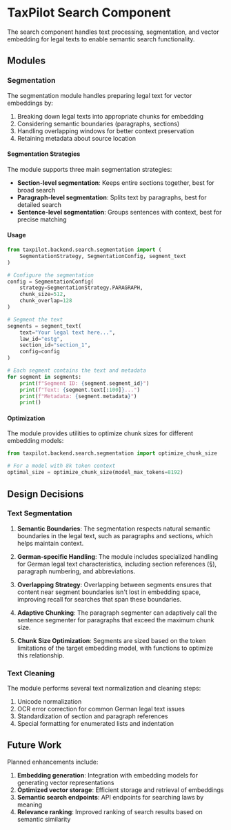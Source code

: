 # TaxPilot Search Component

The search component handles text processing, segmentation, and vector embedding for legal texts to enable semantic search functionality.

## Modules

### Segmentation

The segmentation module handles preparing legal text for vector embeddings by:

1. Breaking down legal texts into appropriate chunks for embedding
2. Considering semantic boundaries (paragraphs, sections)
3. Handling overlapping windows for better context preservation
4. Retaining metadata about source location

#### Segmentation Strategies

The module supports three main segmentation strategies:

- **Section-level segmentation**: Keeps entire sections together, best for broad search
- **Paragraph-level segmentation**: Splits text by paragraphs, best for detailed search
- **Sentence-level segmentation**: Groups sentences with context, best for precise matching

#### Usage

```python
from taxpilot.backend.search.segmentation import (
    SegmentationStrategy, SegmentationConfig, segment_text
)

# Configure the segmentation
config = SegmentationConfig(
    strategy=SegmentationStrategy.PARAGRAPH,
    chunk_size=512,
    chunk_overlap=128
)

# Segment the text
segments = segment_text(
    text="Your legal text here...",
    law_id="estg",
    section_id="section_1",
    config=config
)

# Each segment contains the text and metadata
for segment in segments:
    print(f"Segment ID: {segment.segment_id}")
    print(f"Text: {segment.text[:100]}...")
    print(f"Metadata: {segment.metadata}")
    print()
```

#### Optimization

The module provides utilities to optimize chunk sizes for different embedding models:

```python
from taxpilot.backend.search.segmentation import optimize_chunk_size

# For a model with 8k token context
optimal_size = optimize_chunk_size(model_max_tokens=8192)
```

## Design Decisions

### Text Segmentation

1. **Semantic Boundaries**: The segmentation respects natural semantic boundaries in the legal text, such as paragraphs and sections, which helps maintain context.

2. **German-specific Handling**: The module includes specialized handling for German legal text characteristics, including section references (§), paragraph numbering, and abbreviations.

3. **Overlapping Strategy**: Overlapping between segments ensures that content near segment boundaries isn't lost in embedding space, improving recall for searches that span these boundaries.

4. **Adaptive Chunking**: The paragraph segmenter can adaptively call the sentence segmenter for paragraphs that exceed the maximum chunk size.

5. **Chunk Size Optimization**: Segments are sized based on the token limitations of the target embedding model, with functions to optimize this relationship.

### Text Cleaning

The module performs several text normalization and cleaning steps:

1. Unicode normalization
2. OCR error correction for common German legal text issues
3. Standardization of section and paragraph references
4. Special formatting for enumerated lists and indentation

## Future Work

Planned enhancements include:

1. **Embedding generation**: Integration with embedding models for generating vector representations
2. **Optimized vector storage**: Efficient storage and retrieval of embeddings
3. **Semantic search endpoints**: API endpoints for searching laws by meaning
4. **Relevance ranking**: Improved ranking of search results based on semantic similarity